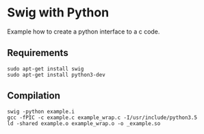 # Swig with Python

Example how to create a python interface to a c code.

## Requirements
~~~~
sudo apt-get install swig
sudo apt-get install python3-dev
~~~~

## Compilation
~~~~
swig -python example.i
gcc -fPIC -c example.c example_wrap.c -I/usr/include/python3.5
ld -shared example.o example_wrap.o -o _example.so
~~~~

